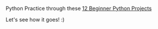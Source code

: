 Python Practice through these [12 Beginner Python Projects](https://www.youtube.com/watch?v=8ext9G7xspg)

Let's see how it goes! :)
